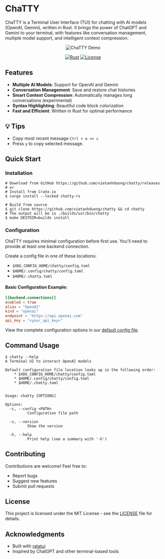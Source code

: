 # ChaTTY

ChaTTY is a Terminal User Interface (TUI) for chatting with AI models (OpenAI, Gemini), written in Rust.
It brings the power of ChatGPT and Gemini to your terminal, with features like conversation management,
multiple model support, and intelligent context compression.

<div align="center">
<img src="./assets/demo.gif" alt="ChaTTY Demo"/>

[![Rust](https://img.shields.io/badge/rust-%23000000.svg?style=for-the-badge&logo=rust&logoColor=white)](https://www.rust-lang.org/)
[![License](https://img.shields.io/badge/license-MIT-blue.svg?style=for-the-badge)](LICENSE)
</div>

## Features
* **Multiple AI Models**: Support for OpenAI and Gemini
* **Conversation Management**: Save and restore chat histories
* **Smart Context Compression**: Automatically manages long conversations (experimental)
* **Syntax Highlighting**: Beautiful code block colorization
* **Fast and Efficient**: Written in Rust for optimal performance

## 💡 Tips
* Copy most recent message `Ctrl + e >> c`
* Press `y` to copy selected message.

## Quick Start

### Installation
```console
# Download from GitHub https://github.com/vietanhduong/chatty/releases
# or
# Install from Crate.io
$ cargo install --locked chatty-rs

# Build from source
$ git clone https://github.com/vietanhduong/chatty && cd chatty
# The output will be in ./builds/usr/bin/chatty
$ make DESTDIR=builds install
```

### Configuration
ChaTTY requires minimal configuration before first use. You'll need to provide at least one backend connection.

Create a config file in one of these locations:
* `$XDG_CONFIG_HOME/chatty/config.toml`
* `$HOME/.config/chatty/config.toml`
* `$HOME/.chatty.toml`

#### Basic Configuration Example:
```toml
[[backend.connections]]
enabled = true
alias = "OpenAI"
kind = "openai"
endpoint = "https://api.openai.com"
api_key = "<your_api_key>"
```

View the complete configuration options in our [default config file](./.chatty.default.toml).

## Command Usage
```console
$ chatty --help
A Terminal UI to interact OpenAI models

Default configuration file location looks up in the following order:
    * $XDG_CONFIG_HOME/chatty/config.toml
    * $HOME/.config/chatty/config.toml
    * $HOME/.chatty.toml


Usage: chatty [OPTIONS]

Options:
  -c, --config <PATH>
          Configuration file path

  -v, --version
          Show the version

  -h, --help
          Print help (see a summary with '-h')
```

## Contributing
Contributions are welcome! Feel free to:
- Report bugs
- Suggest new features
- Submit pull requests

## License
This project is licensed under the MIT License - see the [LICENSE](LICENSE) file for details.

## Acknowledgments
- Built with [ratatui](https://github.com/ratatui-org/ratatui)
- Inspired by ChatGPT and other terminal-based tools
